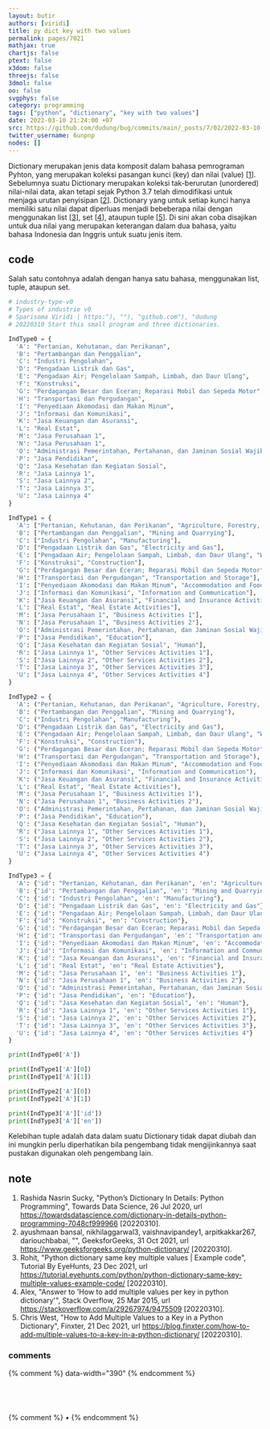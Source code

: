 ```yaml
---
layout: butir
authors: [viridi]
title: py dict key with two values
permalink: pages/7021
mathjax: true
chartjs: false
ptext: false
x3dom: false
threejs: false
3dmol: false
oo: false
svgphys: false
category: programming
tags: ["python", "dictionary", "key with two values"]
date: 2022-03-10 21:24:00 +07
src: https://github.com/dudung/bug/commits/main/_posts/7/02/2022-03-10-py-dic-key-with-two-values.md
twitter_username: 6unpnp
nodes: []
---
```

Dictionary merupakan jenis data komposit dalam bahasa pemrograman Pyhton, yang merupakan koleksi pasangan kunci (key) dan nilai (value) [[1](#r01)]. Sebelumnya suatu Dictionary merupakan koleksi tak-berurutan (unordered) nilai-nilai data, akan tetapi sejak Python 3.7 telah dimodifikasi untuk menjaga urutan penyisipan [[2](#r02)]. Dictionary yang untuk setiap kunci hanya memiliki satu nilai dapat diperluas menjadi bebeberapa nilai dengan menggunakan list [[3](#r03)], set [[4](#r04)], ataupun tuple [[5](#r05)]. Di sini akan coba disajikan untuk dua nilai yang merupakan keterangan dalam dua bahasa, yaitu bahasa Indonesia dan Inggris untuk suatu jenis item.


## code
Salah satu contohnya adalah dengan hanya satu bahasa, menggunakan list, tuple, ataupun set.

```python
# industry-type-v0
# Types of industrie v0
# Sparisoma Viridi | https:"), ""), "github.com"), "dudung
# 20220310 Start this small program and three dictionaries.

IndType0 = {
  'A': "Pertanian, Kehutanan, dan Perikanan",
  'B': "Pertambangan dan Penggalian",
  'C': "Industri Pengolahan",
  'D': "Pengadaan Listrik dan Gas",
  'E': "Pengadaan Air; Pengelolaan Sampah, Limbah, dan Daur Ulang",
  'F': "Konstruksi",
  'G': "Perdagangan Besar dan Eceran; Reparasi Mobil dan Sepeda Motor",
  'H': "Transportasi dan Pergudangan",
  'I': "Penyediaan Akomodasi dan Makan Minum",
  'J': "Informasi dan Komunikasi",
  'K': "Jasa Keuangan dan Asuransi",
  'L': "Real Estat",
  'M': "Jasa Perusahaan 1",
  'N': "Jasa Perusahaan 1",
  'O': "Administrasi Pemerintahan, Pertahanan, dan Jaminan Sosial Wajib",
  'P': "Jasa Pendidikan",
  'Q': "Jasa Kesehatan dan Kegiatan Sosial",
  'R': "Jasa Lainnya 1",
  'S': "Jasa Lainnya 2",
  'T': "Jasa Lainnya 3",
  'U': "Jasa Lainnya 4"
}

IndType1 = {
  'A': ["Pertanian, Kehutanan, dan Perikanan", "Agriculture, Forestry, and Fishing"],
  'B': ["Pertambangan dan Penggalian", "Mining and Quarrying"],
  'C': ["Industri Pengolahan", "Manufacturing"],
  'D': ["Pengadaan Listrik dan Gas", "Electricity and Gas"],
  'E': ["Pengadaan Air; Pengelolaan Sampah, Limbah, dan Daur Ulang", "Water Supply; Sewerage, Waste Management, and Remediation Activities"],
  'F': ["Konstruksi", "Construction"],
  'G': ["Perdagangan Besar dan Eceran; Reparasi Mobil dan Sepeda Motor", "Wholesale and Retail Trade; Repair of Motor Vehicles and Motorcycles"],
  'H': ["Transportasi dan Pergudangan", "Transportation and Storage"],
  'I': ["Penyediaan Akomodasi dan Makan Minum", "Accommodation and Food Service Activities"],
  'J': ["Informasi dan Komunikasi", "Information and Communication"],
  'K': ["Jasa Keuangan dan Asuransi", "Financial and Insurance Activities"],
  'L': ["Real Estat", "Real Estate Activities"],
  'M': ["Jasa Perusahaan 1", "Business Activities 1"],
  'N': ["Jasa Perusahaan 1", "Business Activities 2"],
  'O': ["Administrasi Pemerintahan, Pertahanan, dan Jaminan Sosial Wajib", "Public Administration and Defence; Compulsory Social Security"],
  'P': ["Jasa Pendidikan", "Education"],
  'Q': ["Jasa Kesehatan dan Kegiatan Sosial", "Human"],
  'R': ["Jasa Lainnya 1", "Other Services Activities 1"],
  'S': ["Jasa Lainnya 2", "Other Services Activities 2"],
  'T': ["Jasa Lainnya 3", "Other Services Activities 3"],
  'U': ["Jasa Lainnya 4", "Other Services Activities 4"]
}

IndType2 = {
  'A': ("Pertanian, Kehutanan, dan Perikanan", "Agriculture, Forestry, and Fishing"),
  'B': ("Pertambangan dan Penggalian", "Mining and Quarrying"),
  'C': ("Industri Pengolahan", "Manufacturing"),
  'D': ("Pengadaan Listrik dan Gas", "Electricity and Gas"),
  'E': ("Pengadaan Air; Pengelolaan Sampah, Limbah, dan Daur Ulang", "Water Supply; Sewerage, Waste Management, and Remediation Activities"),
  'F': ("Konstruksi", "Construction"),
  'G': ("Perdagangan Besar dan Eceran; Reparasi Mobil dan Sepeda Motor", "Wholesale and Retail Trade; Repair of Motor Vehicles and Motorcycles"),
  'H': ("Transportasi dan Pergudangan", "Transportation and Storage"),
  'I': ("Penyediaan Akomodasi dan Makan Minum", "Accommodation and Food Service Activities"),
  'J': ("Informasi dan Komunikasi", "Information and Communication"),
  'K': ("Jasa Keuangan dan Asuransi", "Financial and Insurance Activities"),
  'L': ("Real Estat", "Real Estate Activities"),
  'M': ("Jasa Perusahaan 1", "Business Activities 1"),
  'N': ("Jasa Perusahaan 1", "Business Activities 2"),
  'O': ("Administrasi Pemerintahan, Pertahanan, dan Jaminan Sosial Wajib", "PublicAdministration and Defence; Compulsory Social Security"),
  'P': ("Jasa Pendidikan", "Education"),
  'Q': ("Jasa Kesehatan dan Kegiatan Sosial", "Human"),
  'R': ("Jasa Lainnya 1", "Other Services Activities 1"),
  'S': ("Jasa Lainnya 2", "Other Services Activities 2"),
  'T': ("Jasa Lainnya 3", "Other Services Activities 3"),
  'U': ("Jasa Lainnya 4", "Other Services Activities 4")
}

IndType3 = {
  'A': {'id': "Pertanian, Kehutanan, dan Perikanan", 'en': "Agriculture, Forestry, and Fishing"},
  'B': {'id': "Pertambangan dan Penggalian", 'en': "Mining and Quarrying"},
  'C': {'id': "Industri Pengolahan", 'en': "Manufacturing"},
  'D': {'id': "Pengadaan Listrik dan Gas", 'en': "Electricity and Gas"},
  'E': {'id': "Pengadaan Air; Pengelolaan Sampah, Limbah, dan Daur Ulang", 'en': "Water Supply; Sewerage, Waste Management, and Remediation Activities"},
  'F': {'id': "Konstruksi", 'en': "Construction"},
  'G': {'id': "Perdagangan Besar dan Eceran; Reparasi Mobil dan Sepeda Motor", 'en': "Wholesale and Retail Trade; Repair of Motor Vehicles and Motorcycles"},
  'H': {'id': "Transportasi dan Pergudangan", 'en': "Transportation and Storage"},
  'I': {'id': "Penyediaan Akomodasi dan Makan Minum", 'en': "Accommodation and Food Service Activities"},
  'J': {'id': "Informasi dan Komunikasi", 'en': "Information and Communication"},
  'K': {'id': "Jasa Keuangan dan Asuransi", 'en': "Financial and Insurance Activities"},
  'L': {'id': "Real Estat", 'en': "Real Estate Activities"},
  'M': {'id': "Jasa Perusahaan 1", 'en': "Business Activities 1"},
  'N': {'id': "Jasa Perusahaan 1", 'en': "Business Activities 2"},
  'O': {'id': "Administrasi Pemerintahan, Pertahanan, dan Jaminan Sosial Wajib", 'en': "PublicAdministration and Defence; Compulsory Social Security"},
  'P': {'id': "Jasa Pendidikan", 'en': "Education"},
  'Q': {'id': "Jasa Kesehatan dan Kegiatan Sosial", 'en': "Human"},
  'R': {'id': "Jasa Lainnya 1", 'en': "Other Services Activities 1"},
  'S': {'id': "Jasa Lainnya 2", 'en': "Other Services Activities 2"},
  'T': {'id': "Jasa Lainnya 3", 'en': "Other Services Activities 3"},
  'U': {'id': "Jasa Lainnya 4", 'en': "Other Services Activities 4"}
}

print(IndType0['A'])

print(IndType1['A'][0])
print(IndType1['A'][1])

print(IndType2['A'][0])
print(IndType2['A'][1])

print(IndType3['A']['id'])
print(IndType3['A']['en'])
```

Kelebihan tuple adalah data dalam suatu Dictionary tidak dapat diubah dan ini mungkin perlu diperhatikan bila pengembang tidak mengijinkannya saat pustakan digunakan oleh pengembang lain.


## note
1. <a name="r01"></a>Rashida Nasrin Sucky, "Python’s Dictionary In Details: Python Programming", Towards Data Science, 26 Jul 2020, url <https://towardsdatascience.com/dictionary-in-details-python-programming-7048cf999966> [20220310].
2. <a name="r02"></a>ayushmaan bansal, nikhilaggarwal3, vaishnavipandey1, arpitkakkar267, dariouchbabai, "", GeeksforGeeks, 31 Oct 2021, url <https://www.geeksforgeeks.org/python-dictionary/> [20220310].
3. <a name="r03"></a>Rohit, "Python dictionary same key multiple values \| Example code", Tutorial By EyeHunts, 23 Dec 2021, url <https://tutorial.eyehunts.com/python/python-dictionary-same-key-multiple-values-example-code/> [20220310].
4. <a name="r04"></a>Alex, "Answer to 'How to add multiple values per key in python dictionary'", Stack Overflow, 25 Mar 2015, url <https://stackoverflow.com/a/29267974/9475509> [20220310].
5. <a name="r05"></a>Chris West, "How to Add Multiple Values to a Key in a Python Dictionary", Finxter, 21 Dec 2021, url <https://blog.finxter.com/how-to-add-multiple-values-to-a-key-in-a-python-dictionary/> [20220310].

### comments
{% comment %} data-width="390" {% endcomment %}


## &nbsp;
{% comment %} []() &bull; []() {% endcomment %}


<ans>
</ans>
